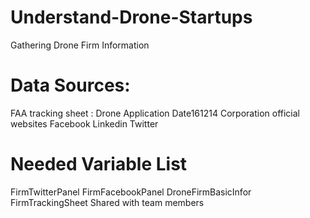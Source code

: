 # Understand-Drone-Startups
Gathering Drone Firm Information

# Data Sources:
FAA tracking sheet : Drone Application Date161214
Corporation official websites
Facebook
Linkedin
Twitter

# Needed Variable List
FirmTwitterPanel
FirmFacebookPanel
DroneFirmBasicInfor
FirmTrackingSheet
Shared with team members

